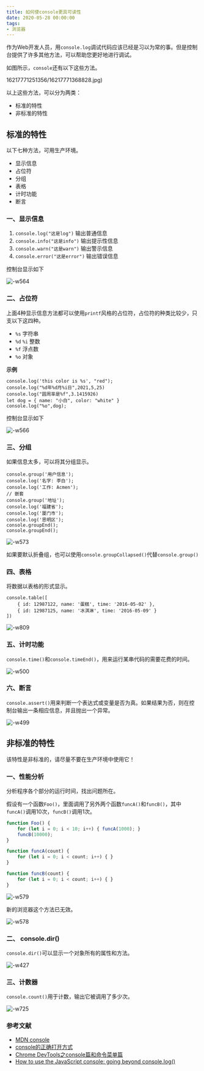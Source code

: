 ```yaml
---
title: 如何使console更具可读性
date: 2020-05-28 00:00:00
tags:
- 浏览器
---
```


作为Web开发人员，用`console.log`调试代码应该已经是习以为常的事。但是控制台提供了许多其他方法，可以帮助您更好地进行调试。

如图所示，`console`还有以下这些方法。

16217771251356/16217771368828.jpg)

以上这些方法，可以分为两类：

* 标准的特性
* 非标准的特性


## 标准的特性

以下七种方法，可用生产环境。

* 显示信息
* 占位符
* 分组
* 表格
* 计时功能
* 断言

### 一、显示信息

1. `console.log("这是log")` 输出普通信息
2. `console.info("这是info")` 输出提示性信息
3. `console.warn("这是warn")` 输出警示信息
4. `console.error("这是error")` 输出错误信息

控制台显示如下

![-w564](http://qqlcx5.oss-cn-shanghai.aliyuncs.com/mweb/20210923-16217811906246.jpg)

### 二、占位符

上面4种显示信息方法都可以使用`printf`风格的占位符，占位符的种类比较少，只支以下这四种。

* `%s` 字符串
* `%d` `%i` 整数
* `%f` 浮点数
* `%o` 对象

**示例**
```
console.log('this color is %s', "red");
console.log("%d年%d月%i日",2021,5,25)
console.log("圆周率是%f",3.1415926)
let dog = { name: "小白", color: "white" }
console.log("%o",dog);
```

控制台显示如下

![-w566](http://qqlcx5.oss-cn-shanghai.aliyuncs.com/mweb/20210923-16217870687221.jpg)

### 三、分组

如果信息太多，可以将其分组显示。

```
console.group('用户信息');
console.log('名字: 李白');
console.log('工作: Acmen');
// 嵌套
console.group('地址');
console.log('福建省');
console.log('厦门市');
console.log('思明区');
console.groupEnd();
console.groupEnd();
```

![-w573](http://qqlcx5.oss-cn-shanghai.aliyuncs.com/mweb/20210923-16217877548147.jpg)

如果要默认折叠组，也可以使用`console.groupCollapsed()`代替`console.group()`

### 四、表格

将数据以表格的形式显示。

```
console.table([
    { id: 12987122, name: '蛋糕', time: '2016-05-02' },
    { id: 12987125, name: '冰淇淋', time: '2016-05-09' }
])
```

![-w809](http://qqlcx5.oss-cn-shanghai.aliyuncs.com/mweb/20210923-16219589145514.jpg)

### 五、计时功能

`console.time()`和`console.timeEnd()`，用来运行某串代码的需要花费的时间。

![-w500](http://qqlcx5.oss-cn-shanghai.aliyuncs.com/mweb/20210923-16218698820290.jpg)

### 六、断言

`console.assert()`用来判断一个表达式或变量是否为真。如果结果为否，则在控制台输出一条相应信息，并且抛出一个异常。

![-w499](http://qqlcx5.oss-cn-shanghai.aliyuncs.com/mweb/20210923-16218694254402.jpg)

## 非标准的特性

该特性是非标准的，请尽量不要在生产环境中使用它！
### 一、性能分析

分析程序各个部分的运行时间，找出问题所在。

假设有一个函数`Foo()`，里面调用了另外两个函数`funcA()`和`funcB()`，其中`funcA()`调用10次，`funcB()`调用1次。

```js
function Foo() {
    for (let i = 0; i < 10; i++) { funcA(1000); }
    funcB(10000);
}

function funcA(count) {
    for (let i = 0; i < count; i++) { }
}

function funcB(count) {
    for (let i = 0; i < count; i++) { }
}
```

![-w579](http://qqlcx5.oss-cn-shanghai.aliyuncs.com/mweb/20210923-16218711710151.jpg)

新的浏览器这个方法已无效。

![-w578](http://qqlcx5.oss-cn-shanghai.aliyuncs.com/mweb/20210923-16219593214525.jpg)

### 二、 console.dir()

`console.dir()`可以显示一个对象所有的属性和方法。

![-w427](http://qqlcx5.oss-cn-shanghai.aliyuncs.com/mweb/20210923-16218720787133.jpg)

### 三、计数器

`console.count()`用于计数，输出它被调用了多少次。

![-w725](http://qqlcx5.oss-cn-shanghai.aliyuncs.com/mweb/20210923-16218716887783.jpg)

### 参考文献

- [MDN console](https://developer.mozilla.org/zh-CN/docs/Web/API/Console)
- [console的正确打开方式](https://jelly.jd.com/article/6063e6cdd96486017129cb36)
- [Chrome DevTools之console篇和命令菜单篇](https://jelly.jd.com/article/5f3cdb5a0304350151885901)
- [How to use the JavaScript console: going beyond console.log()](https://medium.com/free-code-camp/how-to-use-the-javascript-console-going-beyond-console-log-5128af9d573b)
